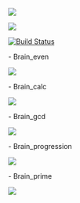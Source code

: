 <a href="https://codeclimate.com/github/GreyGreyWolf/python-project-lvl1/maintainability"><img src="https://api.codeclimate.com/v1/badges/c0eb046de2d7cb2a910a/maintainability" /></a>

<a href="https://codeclimate.com/github/GreyGreyWolf/python-project-lvl1/test_coverage"><img src="https://api.codeclimate.com/v1/badges/c0eb046de2d7cb2a910a/test_coverage" /></a>

[![Build Status](https://travis-ci.com/GreyGreyWolf/python-project-lvl1.svg?branch=master)](https://travis-ci.com/GreyGreyWolf/python-project-lvl1)

 <p align = "left"> - Brain_even</p>
<a href="https://asciinema.org/a/eiSwxssCokxSJ3vcFlI1U3Lcz" target="_blank"><img src="https://asciinema.org/a/eiSwxssCokxSJ3vcFlI1U3Lcz.svg" /></a>

 <p align = "left"> - Brain_calc</p>
<a href="https://asciinema.org/a/PNm1ydqSOzEzWKmRMAFsMEAVA" target="_blank"><img src="https://asciinema.org/a/PNm1ydqSOzEzWKmRMAFsMEAVA.svg" /></a>

 <p align = "left"> - Brain_gcd</p>
<a href="https://asciinema.org/a/PFxQXuEEu5uKxWUlRNQVWTtsq" target="_blank"><img src="https://asciinema.org/a/PFxQXuEEu5uKxWUlRNQVWTtsq.svg" /></a>

 <p align = "left"> - Brain_progression</p>
<a href="https://asciinema.org/a/dErww27KlHjw4s5FXkirhZvQH" target="_blank"><img src="https://asciinema.org/a/dErww27KlHjw4s5FXkirhZvQH.svg" /></a>

 <p align = "left"> - Brain_prime</p>
<a href="https://asciinema.org/a/J8zv0FSNU4cwzJfwEzkXraUUR" target="_blank"><img src="https://asciinema.org/a/J8zv0FSNU4cwzJfwEzkXraUUR.svg" /></a>
